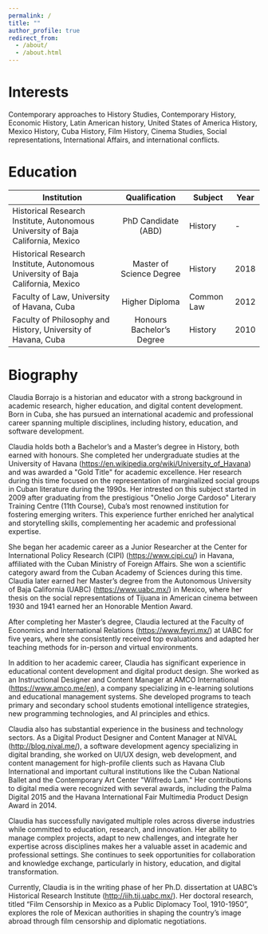 ```yaml
---
permalink: /
title: ""
author_profile: true
redirect_from: 
  - /about/
  - /about.html
---
```


Interests
======
Contemporary approaches to History Studies, Contemporary History, Economic History, Latin American history, United States of America History, Mexico History, Cuba History, Film History, Cinema Studies, Social representations, International Affairs, and international conflicts.


Education
======

| Institution |      Qualification      |  Subject | Year |
|-------------|:-----------------------:|----------|----------|
| Historical Research Institute, Autonomous University of Baja California, Mexico | PhD Candidate (ABD)| History | -
| Historical Research Institute, Autonomous University of Baja California, Mexico | Master of Science Degree | History | 2018
| Faculty of Law, University of Havana, Cuba | Higher Diploma | Common Law | 2012
| Faculty of Philosophy and History, University of Havana, Cuba | Honours Bachelor’s Degree | History | 2010


Biography
======

Claudia Borrajo is a historian and educator with a strong background in academic research, higher education, and digital content development. Born in Cuba, she has pursued an international academic and professional career spanning multiple disciplines, including history, education, and software development.

Claudia holds both a Bachelor’s and a Master’s degree in History, both earned with honours. She completed her undergraduate studies at the University of Havana (https://en.wikipedia.org/wiki/University_of_Havana) and was awarded a "Gold Title" for academic excellence. Her research during this time focused on the representation of marginalized social groups in Cuban literature during the 1990s. Her intrested on this subject started in 2009 after graduating from the prestigious "Onelio Jorge Cardoso" Literary Training Centre (11th Course), Cuba’s most renowned institution for fostering emerging writers. This experience further enriched her analytical and storytelling skills, complementing her academic and professional expertise. 

She began her academic career as a Junior Researcher at the Center for International Policy Research (CIPI) (https://www.cipi.cu/) in Havana, affiliated with the Cuban Ministry of Foreign Affairs. She won a scientific category award from the Cuban Academy of Sciences during this time. Claudia later earned her Master’s degree from the Autonomous University of Baja California (UABC) (https://www.uabc.mx/) in Mexico, where her thesis on the social representations of Tijuana in American cinema between 1930 and 1941 earned her an Honorable Mention Award.

After completing her Master’s degree, Claudia lectured at the Faculty of Economics and International Relations (https://www.feyri.mx/) at UABC for five years, where she consistently received top evaluations and adapted her teaching methods for in-person and virtual environments.

In addition to her academic career, Claudia has significant experience in educational content development and digital product design. She worked as an Instructional Designer and Content Manager at AMCO International (https://www.amco.me/en), a company specializing in e-learning solutions and educational management systems. She developed programs to teach primary and secondary school students emotional intelligence strategies, new programming technologies, and AI principles and ethics.

Claudia also has substantial experience in the business and technology sectors. As a Digital Product Designer and Content Manager at NIVAL (http://blog.nival.me/), a software development agency specializing in digital branding, she worked on UI/UX design, web development, and content management for high-profile clients such as Havana Club International and important cultural institutions like the Cuban National Ballet and the Contemporary Art Center "Wilfredo Lam." Her contributions to digital media were recognized with several awards, including the Palma Digital 2015 and the Havana International Fair Multimedia Product Design Award in 2014.

Claudia has successfully navigated multiple roles across diverse industries while committed to education, research, and innovation. Her ability to manage complex projects, adapt to new challenges, and integrate her expertise across disciplines makes her a valuable asset in academic and professional settings. She continues to seek opportunities for collaboration and knowledge exchange, particularly in history, education, and digital transformation.

Currently, Claudia is in the writing phase of her Ph.D. dissertation at UABC’s Historical Research Institute (http://iih.tij.uabc.mx/). Her doctoral research, titled “Film Censorship in Mexico as a Public Diplomacy Tool, 1910-1950”, explores the role of Mexican authorities in shaping the country’s image abroad through film censorship and diplomatic negotiations.
